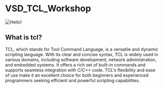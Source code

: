 # VSD_TCL_Workshop

![Hello!](https://github.com/yagnavivek/VSD_TCL_Workshop/assets/93475824/a97d6a5e-5ec8-4144-8b3a-8f79a22551a2)

## What is tcl?
  TCL, which stands for Tool Command Language, is a versatile and dynamic scripting language. With its clear and concise syntax, TCL is widely used in various domains, including software development, network administration, and embedded systems. It offers a rich set of built-in commands and supports seamless integration with C/C++ code. TCL's flexibility and ease of use make it an excellent choice for both beginners and experienced programmers seeking efficient and powerful scripting capabilities.


